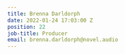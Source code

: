 ```yaml
---
title: Brenna Darldorph
date: 2022-01-24 17:03:00 Z
position: 22
job-title: Producer
email: brenna.darldorph@novel.audio
---
```


